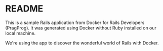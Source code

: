 # README

This is a sample Rails application from Docker for Rails Developers (PragProg).  It was generated  using Docker without Ruby installed on our local machine.

We're using the app to discover the wonderful world of Rails with Docker.
